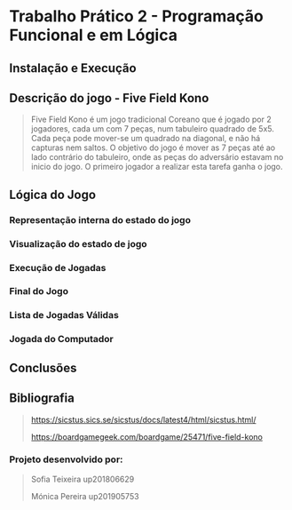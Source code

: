 # Trabalho Prático 2 - Programação Funcional e em Lógica

## Instalação e Execução
## Descrição do jogo - Five Field Kono
> Five Field Kono é um jogo tradicional Coreano que é jogado por 2 jogadores, cada um com 7 peças, num tabuleiro quadrado de 5x5.
> Cada peça pode mover-se um quadrado na diagonal, e não há capturas nem saltos. O objetivo do jogo é mover as 7 peças até ao lado contrário do tabuleiro, onde as peças do adversário estavam no inicio do jogo. 
> O primeiro jogador a realizar esta tarefa ganha o jogo. 

## Lógica do Jogo
### Representação interna do estado do jogo
### Visualização do estado de jogo
### Execução de Jogadas
### Final do Jogo
### Lista de Jogadas Válidas
### Jogada do Computador

## Conclusões

## Bibliografia
> https://sicstus.sics.se/sicstus/docs/latest4/html/sicstus.html/
>
> https://boardgamegeek.com/boardgame/25471/five-field-kono

### Projeto desenvolvido por:
> Sofia Teixeira up201806629
>
> Mónica Pereira up201905753